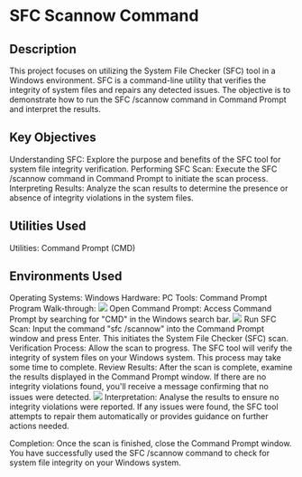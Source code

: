 <h1>SFC Scannow Command</h1>
<h2>Description</h2>
This project focuses on utilizing the System File Checker (SFC) tool in a Windows environment. SFC is a command-line utility that verifies the integrity of system files and repairs any detected issues. The objective is to demonstrate how to run the SFC /scannow command in Command Prompt and interpret the results.
<h2>Key Objectives</h2>
Understanding SFC: Explore the purpose and benefits of the SFC tool for system file integrity verification. Performing SFC Scan: Execute the SFC /scannow command in Command Prompt to initiate the scan process. Interpreting Results: Analyze the scan results to determine the presence or absence of integrity violations in the system files.
<h2>Utilities Used</h2>
Utilities: Command Prompt (CMD)
<h2>Environments Used</h2>
Operating Systems: Windows
Hardware: PC
Tools: Command Prompt
Program Walk-through:
<img src="https://i.imgur.com/7LNXZuB.png">
Open Command Prompt: Access Command Prompt by searching for "CMD" in the Windows search bar.
<img src="https://i.imgur.com/8kXRCp0.png">
Run SFC Scan: Input the command "sfc /scannow" into the Command Prompt window and press Enter. This initiates the System File Checker (SFC) scan.
Verification Process: Allow the scan to progress. The SFC tool will verify the integrity of system files on your Windows system. This process may take some time to complete.
Review Results: After the scan is complete, examine the results displayed in the Command Prompt window. If there are no integrity violations found, you'll receive a message confirming that no issues were detected.
<img src="https://i.imgur.com/hR86Fh3.png">
Interpretation: Analyse the results to ensure no integrity violations were reported. If any issues were found, the SFC tool attempts to repair them automatically or provides guidance on further actions needed.

Completion: Once the scan is finished, close the Command Prompt window. You have successfully used the SFC /scannow command to check for system file integrity on your Windows system.
